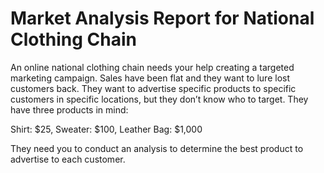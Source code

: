 # Market Analysis Report for National Clothing Chain

An online national clothing chain needs your help creating a targeted marketing campaign. Sales have been flat and they want to lure lost customers back. They want to advertise specific products to specific customers in specific locations, but they don’t know who to target. They have three products in mind:

Shirt: $25, 
Sweater: $100, 
Leather Bag: $1,000

They need you to conduct an analysis to determine the best product to advertise to each customer.
